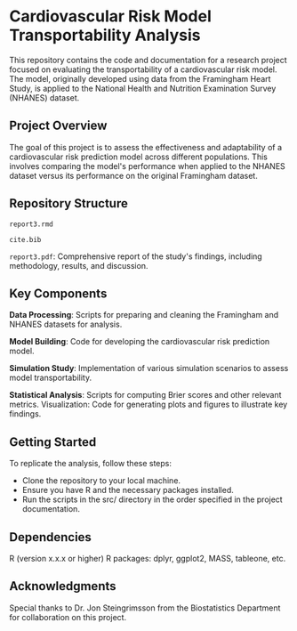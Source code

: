 # Cardiovascular Risk Model Transportability Analysis

This repository contains the code and documentation for a research project focused on evaluating the transportability of a cardiovascular risk model. The model, originally developed using data from the Framingham Heart Study, is applied to the National Health and Nutrition Examination Survey (NHANES) dataset.

## Project Overview

The goal of this project is to assess the effectiveness and adaptability of a cardiovascular risk prediction model across different populations. This involves comparing the model's performance when applied to the NHANES dataset versus its performance on the original Framingham dataset.

## Repository Structure

`report3.rmd`

`cite.bib`

`report3.pdf`: Comprehensive report of the study's findings, including methodology, results, and discussion.

## Key Components

**Data Processing**: Scripts for preparing and cleaning the Framingham and NHANES datasets for analysis.

**Model Building**: Code for developing the cardiovascular risk prediction model.

**Simulation Study**: Implementation of various simulation scenarios to assess model transportability.

**Statistical Analysis**: Scripts for computing Brier scores and other relevant metrics.
Visualization: Code for generating plots and figures to illustrate key findings.


## Getting Started
To replicate the analysis, follow these steps:

+ Clone the repository to your local machine.
+ Ensure you have R and the necessary packages installed.
+ Run the scripts in the src/ directory in the order specified in the project documentation.

## Dependencies
R (version x.x.x or higher)
R packages: dplyr, ggplot2, MASS, tableone, etc.



## Acknowledgments
Special thanks to Dr. Jon Steingrimsson from the Biostatistics Department for collaboration on this project.

